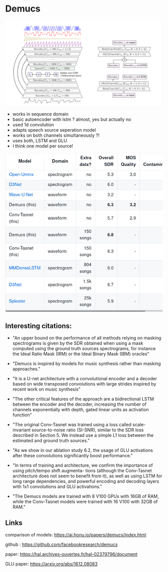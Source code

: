 # Demucs 


![](architecture.png "Architecture")

* works in sequence domain
* basic autoencoder with lstm ? almost, yes but actually no
* used 1d convolution  
* adapts speech source seperation model
* works on both channels simultaneously ?!
* uses both, LSTM and GLU
* I think one model per source!

![](comparison_metrics.png "Comparison")


## Interesting citations:

* "An upper bound on the performance of all methods relying on
masking spectrograms is given by the SDR obtained when using a mask computed using the ground
truth sources spectrograms, for instance the Ideal Ratio Mask (IRM) or the Ideal Binary Mask (IBM)
oracles"

* "Demucs is inspired by models for
music synthesis rather than masking approaches."

* "It is a U-net architecture with a convolutional encoder
and a decoder based on wide transposed convolutions with large strides inspired by recent work on
music synthesis"

* "The other critical features of the approach are a bidirectional
LSTM between the encoder and the decoder, increasing the number of channels exponentially with
depth, gated linear units as activation function"


* "The original Conv-Tasnet was trained using a loss
called scale-invariant source-to-noise ratio (SI-SNR), similar to the SDR loss described in Section 5.
We instead use a simple L1 loss between the estimated and ground truth sources."

* "As we show in our ablation study 6.2, the usage of GLU activations
after these convolutions significantly boost performance."

* "In terms of training and architecture, we confirm the importance of using pitch/tempo shift augmenta-
tions (although the Conv-Tasnet architecture does not seem to benefit from it), as well as using LSTM
for long range dependencies, and powerful encoding and decoding layers with 1x1 convolutions and
GLU activations."


* "The Demucs models are trained with 8 V100 GPUs with
16GB of RAM, while the Conv-Tasnet models were trained with 16 V100 with 32GB of RAM."

## Links

comparison of models: https://ai.honu.io/papers/demucs/index.html


github              : https://github.com/facebookresearch/demucs


paper: https://hal.archives-ouvertes.fr/hal-02379796/document

GLU paper: https://arxiv.org/abs/1612.08083
